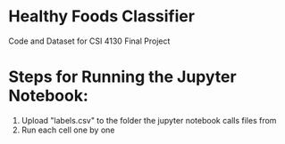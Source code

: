 # Healthy Foods Classifier
Code and Dataset for CSI 4130 Final Project

# Steps for Running the Jupyter Notebook:
1) Upload "labels.csv" to the folder the jupyter notebook calls files from
2) Run each cell one by one
